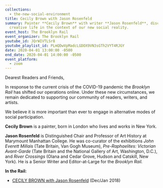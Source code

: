 ```yaml
---
collections:
  - the-new-social-environment
title: Cecily Brown with Jason Rosenfeld
summary: Painter **Cecily Brown** with writer **Jason Rosenfeld**, discuss
  creative life in the context of our new social reality.
event_host: The Brooklyn Rail
event_organizer: The Brooklyn Rail
youtube_id: JQrWIVTLSr8
youtube_playlist_id: PLmQDwVpMadcLGDOX9VN3sGTh2VYT4RJGY
date: 2020-04-01 13:00:00 -0500
end_date: 2020-04-01 14:00:00 -0500
event_platform:
  - zoom
---
```

Dearest Readers and Friends,

In response to the current crisis of the COVID-19 pandemic the  _Brooklyn Rail_ has shifted our operations online. Under these new circumstances, we remain dedicated to supporting our community of readers, writers, and artists.

We believe it is more important than ever to engage in alternative modes of social participation.

**Cecily Brown** is a painter, born in London who lives and works in New York.

**Jason Rosenfeld** is Distinguished Chair and Professor of Art History at Marymount Manhattan College. He was co-curator of the exhibitions _John Everett Millais_ (Tate Britain, Van Gogh Museum), _Pre-Raphaelites: Victorian Avant-Garde_ (Tate Britain and the National Gallery of Art, Washington, D.C.), and _River Crossings_ (Olana and Cedar Grove, Hudson and Catskill, New York). He is a Senior Writer and Editor-at-Large for the _Brooklyn Rail._

**In the Rail:**

-   [CECILY BROWN with Jason Rosenfeld](https://brooklynrail.org/2017/12/art/CECILY-BROWN-with-Jason-Rosenfeld)  (Dec/Jan 2018)